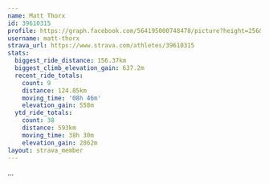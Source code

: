 ```yaml
---
name: Matt Thorx
id: 39610315
profile: https://graph.facebook.com/564195000748478/picture?height=256&width=256
username: matt-thorx
strava_url: https://www.strava.com/athletes/39610315
stats:
  biggest_ride_distance: 156.37km
  biggest_climb_elevation_gain: 637.2m
  recent_ride_totals:
    count: 9
    distance: 124.85km
    moving_time: '08h 46m'
    elevation_gain: 558m
  ytd_ride_totals:
    count: 38
    distance: 593km
    moving_time: 38h 30m
    elevation_gain: 2862m
layout: strava_member
--- 
```

...
